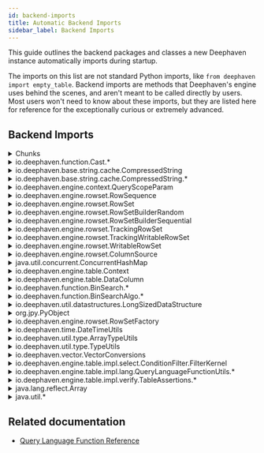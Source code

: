 ```yaml
---
id: backend-imports
title: Automatic Backend Imports
sidebar_label: Backend Imports
---
```


This guide outlines the backend packages and classes a new Deephaven instance automatically imports during startup.

The imports on this list are not standard Python imports, like `from deephaven import empty_table`. Backend imports are methods that Deephaven's engine uses behind the scenes, and aren't meant to be called directly by users. Most users won't need to know about these imports, but they are listed here for reference for the exceptionally curious or extremely advanced.

## Backend Imports

<details><summary>Chunks</summary>

Chunks are data structures that Deephaven employs to store and move data around. For a detailed explanation of the benefits that chunks provide, see [this](../../conceptual/technical-building-blocks.md#chunk-oriented-architecture) document. Packages and classes that handle chunks are:

- [io.deephaven.chunk.attributes.\*](https://deephaven.io/core/javadoc/io/deephaven/chunk/attributes/package-summary.html)
- [io.deephaven.engine.rowset.chunkattributes.\*](https://deephaven.io/core/javadoc/io/deephaven/engine/rowset/chunkattributes/package-summary.html)
- [io.deephaven.chunk.ByteChunk](https://deephaven.io/core/javadoc/io/deephaven/chunk/ByteChunk.html)
- [io.deephaven.chunk.CharChunk](https://deephaven.io/core/javadoc/io/deephaven/chunk/CharChunk.html)
- [io.deephaven.chunk.Chunk](https://deephaven.io/core/javadoc/io/deephaven/chunk/Chunk.html)
- [io.deephaven.chunk.DoubleChunk](https://deephaven.io/core/javadoc/io/deephaven/chunk/DoubleChunk.html)
- [io.deephaven.chunk.FloatChunk](https://deephaven.io/core/javadoc/io/deephaven/chunk/FloatChunk.html)
- [io.deephaven.chunk.IntChunk](https://deephaven.io/core/javadoc/io/deephaven/chunk/IntChunk.html)
- [io.deephaven.chunk.LongChunk](https://deephaven.io/core/javadoc/io/deephaven/chunk/LongChunk.html)
- [io.deephaven.chunk.ObjectChunk](https://deephaven.io/core/javadoc/io/deephaven/chunk/ObjectChunk.html)
- [io.deephaven.chunk.ShortChunk](https://deephaven.io/core/javadoc/io/deephaven/chunk/ShortChunk.html)
- [io.deephaven.chunk.WritableByteChunk](https://deephaven.io/core/javadoc/io/deephaven/chunk/WritableByteChunk.html)
- [io.deephaven.chunk.WritableCharChunk](https://deephaven.io/core/javadoc/io/deephaven/chunk/WritableCharChunk.html)
- [io.deephaven.chunk.WritableChunk](https://deephaven.io/core/javadoc/io/deephaven/chunk/WritableChunk.html)
- [io.deephaven.chunk.WritableDoubleChunk](https://deephaven.io/core/javadoc/io/deephaven/chunk/WritableDoubleChunk.html)
- [io.deephaven.chunk.WritableFloatChunk](https://deephaven.io/core/javadoc/io/deephaven/chunk/WritableFloatChunk.html)
- [io.deephaven.chunk.WritableIntChunk](https://deephaven.io/core/javadoc/io/deephaven/chunk/WritableIntChunk.html)
- [io.deephaven.chunk.WritableLongChunk](https://deephaven.io/core/javadoc/io/deephaven/chunk/WritableLongChunk.html)
- [io.deephaven.chunk.WritableObjectChunk](https://deephaven.io/core/javadoc/io/deephaven/chunk/WritableObjectChunk.html)
- [io.deephaven.chunk.WritableShortChunk](https://deephaven.io/core/javadoc/io/deephaven/chunk/WritableShortChunk.html)

</details>

<details><summary>io.deephaven.function.Cast.*</summary>

- [io.deephaven.function.Cast.\*](https://deephaven.io/core/javadoc/io/deephaven/function/Cast.html)

This class contains methods used for casting between numerical types. Other Deephaven classes call these methods behind-the-scenes.

</details>

<details><summary>io.deephaven.base.string.cache.CompressedString</summary>

- [io.deephaven.base.string.cache.CompressedString](https://deephaven.io/core/javadoc/io/deephaven/base/string/cache/CompressedString.html)

This class converts String immutable byte arrays, which Deephaven uses to perform certain processes more quickly.

</details>

<details><summary>io.deephaven.base.string.cache.CompressedString.*</summary>

- [io.deephaven.base.string.cache.CompressedString.\*](https://deephaven.io/core/javadoc/io/deephaven/base/string/cache/CompressedString.html)

</details>

<details><summary>io.deephaven.engine.context.QueryScopeParam</summary>

- [io.deephaven.engine.context.QueryScopeParam](https://deephaven.io/core/javadoc/io/deephaven/engine/context/QueryScopeParam.html)

</details>

<details><summary>io.deephaven.engine.rowset.RowSequence</summary>

- [io.deephaven.engine.rowset.RowSequence](https://deephaven.io/core/javadoc/io/deephaven/engine/rowset/RowSequence.html)

</details>

<details><summary>io.deephaven.engine.rowset.RowSet</summary>

- [io.deephaven.engine.rowset.RowSet](https://deephaven.io/core/javadoc/io/deephaven/engine/rowset/RowSet.html)

`RowSet` is a class that Deephaven uses to handle row keys and sets of row keys.

</details>

<details><summary>io.deephaven.engine.rowset.RowSetBuilderRandom</summary>

- [io.deephaven.engine.rowset.RowSetBuilderRandom](https://deephaven.io/core/javadoc/io/deephaven/engine/rowset/RowSetBuilderRandom.html)

`RowSetBuilderRandom` is an interface used for constructing RowSets in an arbitrary order.

</details>

<details><summary>io.deephaven.engine.rowset.RowSetBuilderSequential</summary>

- [io.deephaven.engine.rowset.RowSetBuilderSequential](https://deephaven.io/core/javadoc/io/deephaven/engine/rowset/RowSetBuilderSequential.html)

`RowSetBuilderSequential` is an interface used for constructing RowSets in a strict sequential order.

</details>

<details><summary>io.deephaven.engine.rowset.TrackingRowSet</summary>

- [io.deephaven.engine.rowset.TrackingRowSet](https://deephaven.io/core/javadoc/io/deephaven/engine/rowset/TrackingRowSet.html)

This class creates a row set that tracks changes and maintains a consistent snapshot of the row set's previous state.

</details>

<details><summary>io.deephaven.engine.rowset.TrackingWritableRowSet</summary>

- [io.deephaven.engine.rowset.TrackingWritableRowSet](https://deephaven.io/core/javadoc/io/deephaven/engine/rowset/TrackingWritableRowSet.html)

This class helps Deephaven create and modify RowSets.

</details>

<details><summary>io.deephaven.engine.rowset.WritableRowSet</summary>

- [io.deephaven.engine.rowset.WritableRowSet](https://deephaven.io/core/javadoc/io/deephaven/engine/rowset/WritableRowSet.html)

This class contains methods that the Deephaven engine calls internally to create and modify RowSets.

</details>

<details><summary>io.deephaven.engine.rowset.ColumnSource</summary>

- [io.deephaven.engine.table.ColumnSource](https://deephaven.io/core/javadoc/io/deephaven/engine/table/ColumnSource.html)

A [`ColumnSource`](https://deephaven.io/core/docs/conceptual/technical-building-blocks/#tables-designed-for-sharing-and-updating) is a key part of Deephaven's architecture, and this class contains methods that Deephaven calls internally to create and modify ColumnSources.

</details>

<details><summary>java.util.concurrent.ConcurrentHashMap</summary>

- [java.util.concurrent.ConcurrentHashMap](https://docs.oracle.com/javase/8/docs/api/java/util/concurrent/ConcurrentHashMap.html)

</details>

<details><summary>io.deephaven.engine.table.Context</summary>

- [io.deephaven.engine.table.Context](https://deephaven.io/core/javadoc/io/deephaven/engine/table/Context.html)

</details>

<details><summary>io.deephaven.engine.table.DataColumn</summary>

- [io.deephaven.engine.table.DataColumn](https://deephaven.io/core/javadoc/io/deephaven/engine/table/DataColumn.html)

This is an interface that allows the Deephaven engine positional access to columns. Users will not interact with this class directly.

</details>

<details><summary>io.deephaven.function.BinSearch.*</summary>

- [io.deephaven.function.BinSearch.\*](https://deephaven.io/core/javadoc/io/deephaven/function/BinSearch.html)

A statically-imported interface that Deephaven uses to perform binary searches.

</details>

<details><summary>io.deephaven.function.BinSearchAlgo.*</summary>

- [io.deephaven.function.BinSearchAlgo.\*](https://deephaven.io/core/javadoc/io/deephaven/function/BinSearchAlgo.html)

An algorithm that Deephaven uses to resolve ties when performing binary searches.

</details>

<details><summary>io.deephaven.util.datastructures.LongSizedDataStructure</summary>

- [io.deephaven.util.datastructures.LongSizedDataStructure](https://deephaven.io/core/javadoc/io/deephaven/util/datastructures/LongSizedDataStructure.html)

</details>

<details><summary>org.jpy.PyObject</summary>

- [org.jpy.PyObject](https://jpy.readthedocs.io/en/0.7.2/_static/java-apidocs/org/jpy/PyObject.html)

A `PyObject` is a generic Java object that holds a Python object of any type. It can hold _any_ Python object, but that flexibility comes at the cost of speed. `PyObject` columns - and the use of `PyObjects` in general - should be avoided. See [this guide](https://deephaven.io/core/docs/how-to-guides/pyobjects/#docusaurus_skipToContent_fallback) for how to handle `PyObjects`.

</details>

<details><summary>io.deephaven.engine.rowset.RowSetFactory</summary>

- [io.deephaven.engine.rowset.RowSetFactory](https://deephaven.io/core/javadoc/io/deephaven/engine/rowset/RowSetFactory.html)

This is a class for constructing [RowSets](https://deephaven.io/core/javadoc/io/deephaven/engine/rowset/RowSet.html), an important part of Deephaven's architecture. Users will not interact directly with the methods contained in these classes.

</details>

<details><summary>io.deephaven.time.DateTimeUtils</summary>

- [io.deephaven.time.DateTimeUtils](https://deephaven.io/core/javadoc/io/deephaven/time/DateTimeUtils.html)

<!-- This package is imported as a regular import, AND as a static import. This is likely a bug, and one or the other will likely be removed from the auto-import list at some point. -->

</details>

<details><summary>io.deephaven.util.type.ArrayTypeUtils</summary>

- [io.deephaven.util.type.ArrayTypeUtils](https://deephaven.io/core/javadoc/io/deephaven/util/type/ArrayTypeUtils.html)

This class contains common utility methods for working with arrays. Users will not typically interact directly with the methods contained in this class.

</details>

<details><summary>io.deephaven.util.type.TypeUtils</summary>

- [io.deephaven.util.type.TypeUtils](https://deephaven.io/core/javadoc/io/deephaven/util/type/TypeUtils.html)

This class contains methods for converting objects between primitive types. Users will not interact with this class directly.

</details>

<details><summary>io.deephaven.vector.VectorConversions</summary>

- [io.deephaven.vector.VectorConversions](https://deephaven.io/core/javadoc/io/deephaven/vector/VectorConversions.html)

This class contains methods for converting vectors to native arrays. Users will not interact with this class directly.

</details>

<details><summary>io.deephaven.engine.table.impl.select.ConditionFilter.FilterKernel</summary>

- [io.deephaven.engine.table.impl.select.ConditionFilter.FilterKernel](https://deephaven.io/core/javadoc/io/deephaven/engine/table/impl/select/ConditionFilter.FilterKernel.html)

This statically-imported interface is part of Deephaven's backend, and is used for filtering tables.

</details>

<details><summary>io.deephaven.engine.table.impl.lang.QueryLanguageFunctionUtils.*</summary>

- [io.deephaven.engine.table.impl.lang.QueryLanguageFunctionUtils.\*](https://deephaven.io/core/javadoc/io/deephaven/engine/table/impl/lang/QueryLanguageFunctionUtils.html)

This class contains static methods that Deephaven employs behind the scenes to convert simple logic expressions (such as '-' for 'minus') into the corresponding Java method for the type(s) of data being manipulated.

</details>

<details><summary>io.deephaven.engine.table.impl.verify.TableAssertions.*</summary>

- [io.deephaven.engine.table.impl.verify.TableAssertions.\*](https://deephaven.io/core/javadoc/io/deephaven/engine/table/impl/verify/TableAssertions.html)

This class contains static methods that Deephaven employs behind the scenes to verify that tables are valid according to certain properties. Users will not interact with this class directly.

</details>

<details><summary>java.lang.reflect.Array</summary>

- [java.lang.reflect.Array](https://docs.oracle.com/javase%2F7%2Fdocs%2Fapi%2F%2F/java/lang/reflect/Array.html)

This class contains methods for creating and manipulating Java arrays, a key element of Deephaven's backend. Users will not interact with this class directly.

</details>

<details><summary>java.util.*</summary>

- [java.util.\*](https://docs.oracle.com/javase/8/docs/api/java/util/package-summary.html)

This package contains Java's [collections framework](https://docs.oracle.com/javase/8/docs/technotes/guides/collections/overview.html), a crucial part of Deephaven's architecture. Deephaven users will not need to interact with this package directly.

</details>

## Related documentation

- [Query Language Function Reference](../../reference/query-language/query-library/auto-imported-functions.md)
